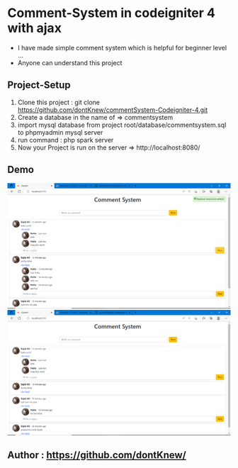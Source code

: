 
# Comment-System in codeigniter 4 with ajax
  - I have made simple comment system which is helpful for beginner level ...
  - Anyone can understand this project


## Project-Setup
  1. Clone this project : git clone https://github.com/dontKnew/commentSystem-Codeigniter-4.git
  2. Create a database in the name of => commentsystem
  3. import mysql database from project root/database/commentsystem.sql to phpmyadmin mysql server
  4. run command : php spark server
  5. Now your Project is run on the server => http://localhost:8080/

## Demo
  <img src="https://github.com/dontKnew/commentSystem-Codeigniter-4/blob/master/public/image/demo.png"/>
  <img src="https://github.com/dontKnew/commentSystem-Codeigniter-4/blob/master/public/image/demo1.png" />


## Author : https://github.com/dontKnew/

